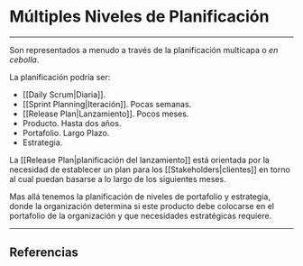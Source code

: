 # Múltiples Niveles de Planificación
---

Son representados a menudo a través de la planificación multicapa o *en cebolla*.

La planificación podría ser:
- [[Daily Scrum|Diaria]].
- [[Sprint Planning|Iteración]]. Pocas semanas.
- [[Release Plan|Lanzamiento]]. Pocos meses.
- Producto. Hasta dos años.
- Portafolio. Largo Plazo.
- Estrategia.

La [[Release Plan|planificación del lanzamiento]] está orientada por la necesidad de establecer un plan para los [[Stakeholders|clientes]] en torno al cual puedan basarse a lo largo de los siguientes meses.

Mas allá tenemos la planificación de niveles de portafolio y estrategia, donde la organización determina si este producto debe colocarse en el portafolio de la organización y que necesidades estratégicas requiere.

---

## Referencias